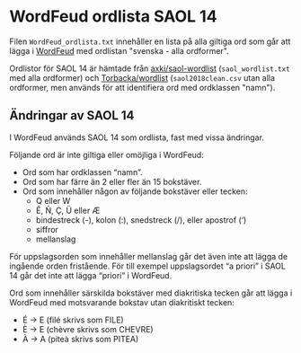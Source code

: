 # WordFeud ordlista SAOL 14
Filen `WordFeud_ordlista.txt` innehåller en lista på alla giltiga ord som går att lägga i [WordFeud](https://sv.wikipedia.org/wiki/Wordfeud) med ordlistan "svenska - alla ordformer".

Ordlistor för SAOL 14 är hämtade från [axki/saol-wordlist](https://github.com/axki/saol-wordlist) (`saol_wordlist.txt` med alla ordformer) och [Torbacka/wordlist](https://github.com/Torbacka/wordlist) (`saol2018clean.csv` utan alla ordformer, men används för att identifiera ord med ordklassen "namn").

## Ändringar av SAOL 14
I WordFeud används SAOL 14 som ordlista, fast med vissa ändringar.

Följande ord är inte giltiga eller omöjliga i WordFeud:
* Ord som har ordklassen “namn”.
* Ord som har färre än 2 eller fler än 15 bokstäver.
* Ord som innehåller någon av följande bokstäver eller tecken:
    * Q eller W
    * Ê, Ñ, Ç, Ü eller Æ
    * bindestreck (-), kolon (:), snedstreck (/), eller apostrof (‘)
    * siffror
    * mellanslag

För uppslagsorden som innehåller mellanslag går det även inte att lägga de ingående orden fristående. För till exempel uppslagsordet “a priori” i SAOL 14 går det inte att lägga “priori” i WordFeud.

Ord som innehåller särskilda bokstäver med diakritiska tecken går att lägga i WordFeud med motsvarande bokstav utan diakritiskt tecken:
* É -> E (filé skrivs som FILE)
* È -> E (chèvre skrivs som CHEVRE)
* À -> A (piteà skrivs som PITEA)
